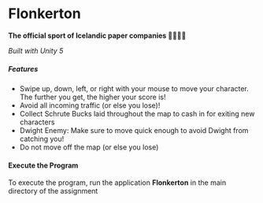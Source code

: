 # Flonkerton

**The official sport of Icelandic paper companies 📑👩🏻‍💼**

_Built with Unity 5_

##### Features
* Swipe up, down, left, or right with your mouse to move your character. The further you get, the higher your score is!
* Avoid all incoming traffic (or else you lose)!
* Collect Schrute Bucks laid throughout the map to cash in for exiting new characters
* Dwight Enemy: Make sure to move quick enough to avoid Dwight from catching you!
* Do not move off the map (or else you lose)

#### Execute the Program
To execute the program, run the application **Flonkerton** in the main directory of the assignment  
